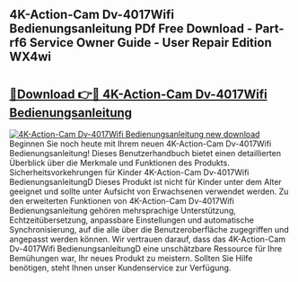## 4K-Action-Cam Dv-4017Wifi Bedienungsanleitung PDf Free Download - Part-rf6 Service Owner Guide - User Repair Edition WX4wi

# <h2><a href="http://df4a68f.blite.top/?on=4K-Action-Cam+Dv-4017Wifi+Bedienungsanleitung">🔗Download 👉🔴 4K-Action-Cam Dv-4017Wifi Bedienungsanleitung</a></h2>

[![4K-Action-Cam Dv-4017Wifi Bedienungsanleitung new download](https://i.imgur.com/lujVjoI.png)](http://df4a68f.blite.top/?on=4K-Action-Cam+Dv-4017Wifi+Bedienungsanleitung)
Beginnen Sie noch heute mit Ihrem neuen 4K-Action-Cam Dv-4017Wifi Bedienungsanleitung! Dieses Benutzerhandbuch bietet einen detaillierten Überblick über die Merkmale und Funktionen des Produkts. Sicherheitsvorkehrungen für Kinder 4K-Action-Cam Dv-4017Wifi BedienungsanleitungD Dieses Produkt ist nicht für Kinder unter dem Alter geeignet und sollte unter Aufsicht von Erwachsenen verwendet werden. Zu den erweiterten Funktionen von 4K-Action-Cam Dv-4017Wifi Bedienungsanleitung gehören mehrsprachige Unterstützung, Echtzeitübersetzung, anpassbare Einstellungen und automatische Synchronisierung, auf die alle über die Benutzeroberfläche zugegriffen und angepasst werden können. Wir vertrauen darauf, dass das 4K-Action-Cam Dv-4017Wifi BedienungsanleitungD eine unschätzbare Ressource für Ihre Bemühungen war, Ihr neues Produkt zu meistern. Sollten Sie Hilfe benötigen, steht Ihnen unser Kundenservice zur Verfügung.
